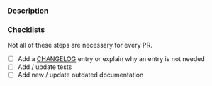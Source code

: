 <!-- Thank you for contributing to Pyodide! All improvements are welcome,
     so don't be afraid to make a PR. -->

<!-- [IMPORTANT] Note on CI failures: 
     Currently, we are having issues with selenium-based tests.
     Don't panic if the CI fails on your PR because of timeouts.
     It's probably not your fault. We will investigate :) -->

### Description

<!-- Please explain what your PR is about:
     - reasoning for the change
     - some details of updated code
     - any noteworthy choices to be aware of
	Please refer to any related issues by #<issue_id> -->

### Checklists

Not all of these steps are necessary for every PR.

- [ ] Add a [CHANGELOG](https://github.com/pyodide/pyodide/blob/main/docs/project/changelog.md) entry or explain why an entry is not needed
- [ ] Add / update tests
- [ ] Add new / update outdated documentation
